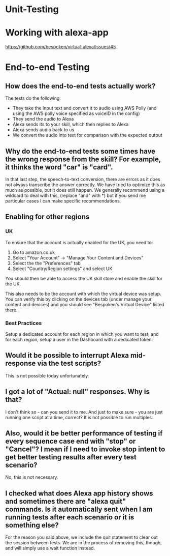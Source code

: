 # Unit-Testing
# Working with alexa-app
https://github.com/bespoken/virtual-alexa/issues/45

# End-to-end Testing
## How does the end-to-end tests actually work?
The tests do the following:
- They take the input text and convert it to audio using AWS Polly (and using the AWS polly voice specified as voiceID in the config)
- They send the audio to Alexa
- Alexa sends its to your skill, which then replies to Alexa
- Alexa sends audio back to us
- We convert the audio into text for comparison with the expected output

## Why do the end-to-end tests some times have the wrong response from the skill? For example, it thinks the word "car" is "card".
In that last step, the speech-to-text conversion, there are errors as it does not always transcribe the answer correctly. We have tried to optimize this as much as possible, but it does still happen. We generally recommend using a wildcard to deal with this, (replace "and" with *) but if you send me particular cases I can make specific recommendations.

## Enabling for other regions
### UK
To ensure that the account is actually enabled for the UK, you need to:

1) Go to amazon.co.uk
2) Select "Your Account" -> "Manage Your Content and Devices"
3) Select the the "Preferences" tab
4) Select "Country/Region settings" and select UK

You should then be able to access the UK skill store and enable the skill for the UK.

This also needs to be the account with which the virtual device was setup. You can verify this by clicking on the devices tab (under manage your content and devices) and you should see "Bespoken's Virtual Device" listed there.

### Best Practices
Setup a dedicated account for each region in which you want to test, and for each region, setup a user in the Dashboard with a dedicated token.

## Would it be possible to interrupt Alexa mid-response via the test scripts?
This is not possible today unfortunately. 

## I got a lot of "Actual: null" responses. Why is that?

I don't think so - can you send it to me. And just to make sure - you are just running one script at a time, correct? It is not possible to run multiples.
 
## Also, would it be better performance of testing if every sequence case end with "stop" or "Cancel"? I mean if I need to invoke stop intent to get better testing results after every test scenario?

No, this is not necessary.
 
## I checked what does Alexa app history shows and sometimes there are "alexa quit" commands. Is it automatically sent when I am running tests after each scenario or it is something else?

For the reason you said above, we include the quit statement to clear out the session between tests. We are in the process of removing this, though, and will simply use a wait function instead.
